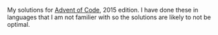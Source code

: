 My solutions for [Advent of Code](adventofcode.com), 2015 edition. I have done these in languages that I am not familier with so the solutions are likely to not be optimal. 

